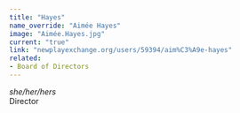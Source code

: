 ```yaml
---
title: "Hayes"
name_override: "Aimée Hayes"
image: "Aimée.Hayes.jpg"
current: "true"
link: "newplayexchange.org/users/59394/aim%C3%A9e-hayes"
related:
- Board of Directors
---
```


*she/her/hers* <br>
Director

